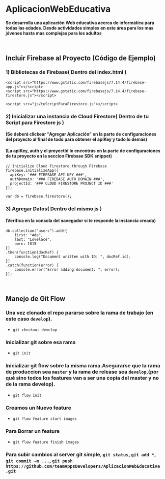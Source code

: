# AplicacionWebEducativa

**Se desarrolla una aplicación Web educativa acerca de informática para todas las edades. Desde actividades simples en este área para los mas jóvenes hasta mas complejas para los adultos**


</br>

## Incluir Firebase al Proyecto (Código de Ejemplo)

### 1) Bibliotecas de Firebase( Dentro del index.html )
```
<script src="https://www.gstatic.com/firebasejs/7.14.4/firebase-app.js"></script>
<script src="https://www.gstatic.com/firebasejs/7.14.4/firebase-firestore.js"></script>

<script src="js/tuScriptParaFirestore.js"></script>
```


### 2) Inicializar una instancia de Cloud Firestore( Dentro de tu Script para Firestore js )
#### (Se deberá clickear "Agregar Aplicación" en la parte de configuraciones del proyecto al final de todo para obtener el apiKey y todo lo demás)
#### (La apiKey, auth y el proyectId lo encontrás en la parte de configuraciones de tu proyecto en la seccion Firebase SDK snippet)
```
// Initialize Cloud Firestore through Firebase
firebase.initializeApp({
  apiKey: '### FIREBASE API KEY ###',
  authDomain: '### FIREBASE AUTH DOMAIN ###',
  projectId: '### CLOUD FIRESTORE PROJECT ID ###'
});

var db = firebase.firestore();
```

### 3) Agregar Datos( Dentro del mismo js )
#### (Verifica en la consola del navegador si te responde la instancia creada)
```
db.collection("users").add({
    first: "Ada",
    last: "Lovelace",
    born: 1815
})
.then(function(docRef) {
    console.log("Document written with ID: ", docRef.id);
})
.catch(function(error) {
    console.error("Error adding document: ", error);
});

```

</br>

## Manejo de Git Flow

### Una vez clonado el repo pararse sobre la rama de trabajo (en este caso ```develop```).
* ```git checkout develop```

### Inicializar git sobre esa rama
* ```git init```

### Inicializar git flow sobre la misma rama.Asegurarse que la rama de produccion sea ```master``` y la rama de release sea ```develop```,(por qué sino todos los features van a ser una copia del master y no de la rama develop).
* ```git flow init```

### Creamos un Nuevo feature 
* ```git flow feature start images```

### Para Borrar un feature 
* ```git flow feature finish images```

### Para subir cambios al server git simple, ```git status```, ```git add *```, ```git commit -m ...```, ```git push https://github.com/teamAppsDevelopers/AplicacionWebEducativa.git```




